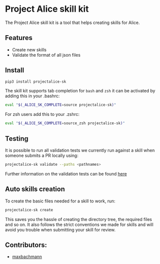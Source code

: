 # Project Alice skill kit

The Project Alice skill kit is a tool that helps creating skills for Alice.

## Features
- Create new skills
- Validate the format of all json files

## Install
```bash
pip3 install projectalice-sk
```
The skill kit supports tab completion for `bash` and `zsh` it can be activated by adding this in your .bashrc:
```bash
eval "$(_ALICE_SK_COMPLETE=source projectalice-sk)"
```
For zsh users add this to your .zshrc:
```bash
eval "$(_ALICE_SK_COMPLETE=source_zsh projectalice-sk)"
```

## Testing
It is possible to run all validation tests we currently run against a skill when someone submits a PR locally using:
```bash
projectalice-sk validate --paths <pathnames>
```
Further information on the validation tests can be found [here](https://github.com/project-alice-powered-by-snips/ProjectAliceSkillKit/blob/master/Validation.md)


## Auto skills creation
To create the basic files needed for a skill to work, run:

```bash
projectalice-sk create
```
This saves you the hassle of creating the directory tree, the required files and so on. It also follows the strict conventions we made for skills and will avoid you trouble when submitting your skill for review.


## Contributors:
- [maxbachmann](https://github.com/maxbachmann)
